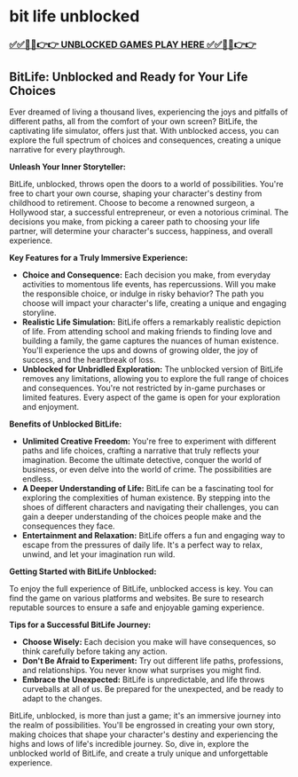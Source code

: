 # bit life unblocked

### [✅✅🔴🔴👉👉 UNBLOCKED GAMES PLAY HERE ✅✅🔴🔴👉👉](https://topstoryindia.com)

## BitLife: Unblocked and Ready for Your Life Choices

Ever dreamed of living a thousand lives, experiencing the joys and pitfalls of different paths, all from the comfort of your own screen? BitLife, the captivating life simulator, offers just that. With unblocked access, you can explore the full spectrum of choices and consequences, creating a unique narrative for every playthrough. 

**Unleash Your Inner Storyteller:**

BitLife, unblocked, throws open the doors to a world of possibilities. You're free to chart your own course, shaping your character's destiny from childhood to retirement.  Choose to become a renowned surgeon, a Hollywood star, a successful entrepreneur, or even a notorious criminal. The decisions you make, from picking a career path to choosing your life partner, will determine your character's success, happiness, and overall experience.

**Key Features for a Truly Immersive Experience:**

* **Choice and Consequence:**  Each decision you make, from everyday activities to momentous life events, has repercussions.  Will you make the responsible choice, or indulge in risky behavior?  The path you choose will impact your character's life, creating a unique and engaging storyline.
* **Realistic Life Simulation:**  BitLife offers a remarkably realistic depiction of life. From attending school and making friends to finding love and building a family, the game captures the nuances of human existence. You'll experience the ups and downs of growing older, the joy of success, and the heartbreak of loss. 
* **Unblocked for Unbridled Exploration:**  The unblocked version of BitLife removes any limitations, allowing you to explore the full range of choices and consequences. You're not restricted by in-game purchases or limited features. Every aspect of the game is open for your exploration and enjoyment.

**Benefits of Unblocked BitLife:**

* **Unlimited Creative Freedom:**  You're free to experiment with different paths and life choices, crafting a narrative that truly reflects your imagination.  Become the ultimate detective, conquer the world of business, or even delve into the world of crime. The possibilities are endless.
* **A Deeper Understanding of Life:**  BitLife can be a fascinating tool for exploring the complexities of human existence. By stepping into the shoes of different characters and navigating their challenges, you can gain a deeper understanding of the choices people make and the consequences they face.
* **Entertainment and Relaxation:**  BitLife offers a fun and engaging way to escape from the pressures of daily life.  It's a perfect way to relax, unwind, and let your imagination run wild. 

**Getting Started with BitLife Unblocked:**

To enjoy the full experience of BitLife, unblocked access is key. You can find the game on various platforms and websites.  Be sure to research reputable sources to ensure a safe and enjoyable gaming experience. 

**Tips for a Successful BitLife Journey:**

* **Choose Wisely:**  Each decision you make will have consequences, so think carefully before taking any action. 
* **Don't Be Afraid to Experiment:**  Try out different life paths, professions, and relationships. You never know what surprises you might find.
* **Embrace the Unexpected:**  BitLife is unpredictable, and life throws curveballs at all of us. Be prepared for the unexpected, and be ready to adapt to the changes.

BitLife, unblocked, is more than just a game; it's an immersive journey into the realm of possibilities. You'll be engrossed in creating your own story, making choices that shape your character's destiny and experiencing the highs and lows of life's incredible journey. So, dive in, explore the unblocked world of BitLife, and create a truly unique and unforgettable experience. 
